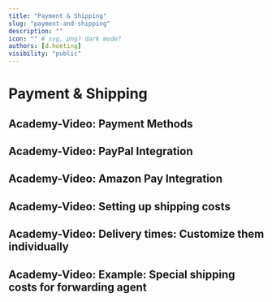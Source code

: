 ```yaml
---
title: "Payment & Shipping"
slug: "payment-and-shipping"
description: ""
icon: "" # svg, png? dark mode?
authors: [d.hoeting]
visibility: "public"
---
```

# Payment & Shipping

## Academy-Video: Payment Methods

## Academy-Video: PayPal Integration

## Academy-Video: Amazon Pay Integration

## Academy-Video: Setting up shipping costs

## Academy-Video: Delivery times: Customize them individually

## Academy-Video: Example: Special shipping costs for forwarding agent
